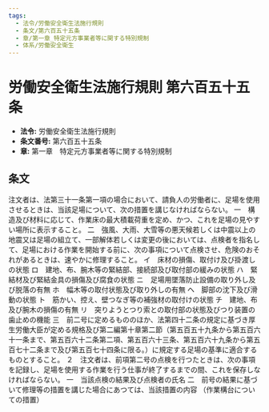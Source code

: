 ```yaml
---
tags:
  - 法令/労働安全衛生法施行規則
  - 条文/第六百五十五条
  - 章/第一章_特定元方事業者等に関する特別規制
  - 体系/労働安全衛生
---
```

# 労働安全衛生法施行規則 第六百五十五条

- **法令:** 労働安全衛生法施行規則
- **条文番号:** 第六百五十五条
- **章:** 第一章　特定元方事業者等に関する特別規制

## 条文
注文者は、法第三十一条第一項の場合において、請負人の労働者に、足場を使用させるときは、当該足場について、次の措置を講じなければならない。
一　構造及び材料に応じて、作業床の最大積載荷重を定め、かつ、これを足場の見やすい場所に表示すること。
二　強風、大雨、大雪等の悪天候若しくは中震以上の地震又は足場の組立て、一部解体若しくは変更の後においては、点検者を指名して、足場における作業を開始する前に、次の事項について点検させ、危険のおそれがあるときは、速やかに修理すること。
イ　床材の損傷、取付け及び掛渡しの状態
ロ　建地、布、腕木等の緊結部、接続部及び取付部の緩みの状態
ハ　緊結材及び緊結金具の損傷及び腐食の状態
ニ　足場用墜落防止設備の取り外し及び脱落の有無
ホ　幅木等の取付状態及び取り外しの有無
ヘ　脚部の沈下及び滑動の状態
ト　筋かい、控え、壁つなぎ等の補強材の取付けの状態
チ　建地、布及び腕木の損傷の有無
リ　突りようとつり索との取付部の状態及びつり装置の歯止めの機能
三　前二号に定めるもののほか、法第四十二条の規定に基づき厚生労働大臣が定める規格及び第二編第十章第二節（第五百五十九条から第五百六十一条まで、第五百六十二条第二項、第五百六十三条、第五百六十九条から第五百七十二条まで及び第五百七十四条に限る。）に規定する足場の基準に適合するものとすること。
２　注文者は、前項第二号の点検を行つたときは、次の事項を記録し、足場を使用する作業を行う仕事が終了するまでの間、これを保存しなければならない。
一　当該点検の結果及び点検者の氏名
二　前号の結果に基づいて修理等の措置を講じた場合にあつては、当該措置の内容
（作業構台についての措置）

